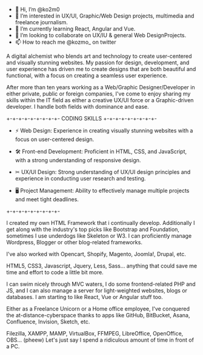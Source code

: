 - 👋 Hi, I’m @ko2m0
- 👀 I’m interested in UX/UI, Graphic/Web Design projects, multimedia and freelance journalism.
- 🌱 I’m currently learning React, Angular and Vue.
- 💞️ I’m looking to collaborate on UX/IU & general Web DesignProjects.
- 📫 How to reach me @kozmo_ on twitter

A digital alchemist who blends art and technology to create user-centered and visually stunning websites. My passion for design, development, and user experience has driven me to create designs that are both beautiful and functional, with a focus on creating a seamless user experience.

After more than ten years working as a Web/Graphic Designer/Developer in either private, public or foreign companies, I've come to enjoy sharing my skills within the IT field as either a creative UX/UI force or a Graphic-driven developer. I handle both fields with dominance and ease.

+-+-+-+-+-+-+-+-+-
  CODING SKILLS
+-+-+-+-+-+-+-+-+-

- ⚡ Web Design: Experience in creating visually stunning websites with a focus on user-centered design.
 
- 🛠 Front-end Development: Proficient in HTML, CSS, and JavaScript, with a strong understanding of responsive design.

- ✂ UX/UI Design: Strong understanding of UX/UI design principles and experience in conducting user research and testing.

- 🖥 Project Management: Ability to effectively manage multiple projects and meet tight deadlines.

+-+-+-+-+-+-+-+-+-

I created my own HTML Framework that i continually develop. Additionally I get along with the industry's top picks like Bootstrap and Foundation, sometimes I use underdogs like Skeleton or W3. I can proficiently manage Wordpress, Blogger or other blog-related frameworks. 

I've also worked with Opencart, Shopify, Magento, Joomla!, Drupal, etc.

HTML5, CSS3, Javascript, Jquery, Less, Sass… anything that could save me time and effort to code a little bit more.

I can swim nicely through MVC waters, I do some frontend-related PHP and JS, and I can also manage a server for light-weighted websites, blogs or databases. I am starting to like React, Vue or Angular stuff too.

Either as a Freelance Unicorn or a Home office employee, I've conquered the at-distance-cyberspace thanks to apps like GitHub, BitBucket, Asana, Confluence, Invision, Sketch, etc.

Filezilla, XAMPP, MAMP, VirtualBox, FFMPEG, LibreOffice, OpenOffice, OBS… (pheew) Let's just say I spend a ridiculous amount of time in front of a PC.



<!---
ko2m0/ko2m0 is a ✨ special ✨ repository because its `README.md` (this file) appears on your GitHub profile.
You can click the Preview link to take a look at your changes.
--->
